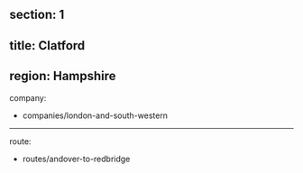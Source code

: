 ﻿section: 1
----
title: Clatford
----
region: Hampshire
----
company:
- companies/london-and-south-western
----
route:
- routes/andover-to-redbridge
